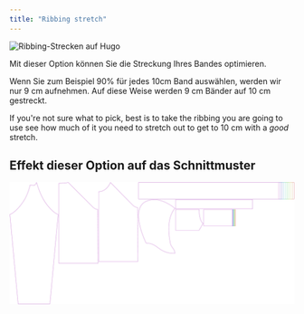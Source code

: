 ```yaml
---
title: "Ribbing stretch"
---
```


![Ribbing-Strecken auf Hugo](./ribbingstretch.svg)

Mit dieser Option können Sie die Streckung Ihres Bandes optimieren.

Wenn Sie zum Beispiel 90% für jedes 10cm Band auswählen, werden wir nur 9 cm aufnehmen. Auf diese Weise werden 9 cm Bänder auf 10 cm gestreckt.

<Note>

If you're not sure what to pick, best is to take the ribbing you are going to use see how much of it
you need to stretch out to get to 10 cm with a _good_ stretch.

</Note>

## Effekt dieser Option auf das Schnittmuster

![Dieses Bild zeigt den Effekt dieser Option, indem es mehrere Varianten überlagert, die einen anderen Wert für diese Option haben](hugo_ribbingstretch_sample.svg "Effect of this option on the pattern")
